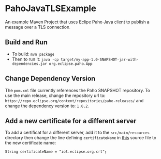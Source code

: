 # PahoJavaTLSExample
An example Maven Project that uses Eclipe Paho Java client to publish a message over a TLS connection.

## Build and Run

 * To build: ```mvn package```
 * Then to run it: ```java -cp target/my-app-1.0-SNAPSHOT-jar-with-dependencies.jar org.eclipse.paho.App```

## Change Dependency Version
The ```pom.xml``` file currently references the Paho SNAPSHOT repository.
To use the main release, change the repository url to: ```https://repo.eclipse.org/content/repositories/paho-releases/``` and change the dependency version to: ```1.0.2```.


## Add a new certificate for a different server
To add a certificat for a different server, add it to the ```src/main/resources``` directory
then change the line defining ```certificateName``` in [this](src/main/java/org/eclipse/paho/App.java) source file to the new certificate name:

```String certificateName = "iot.eclipse.org.crt";```
##
